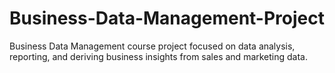 # Business-Data-Management-Project
Business Data Management course project focused on data analysis, reporting, and deriving business insights from sales and marketing data.
